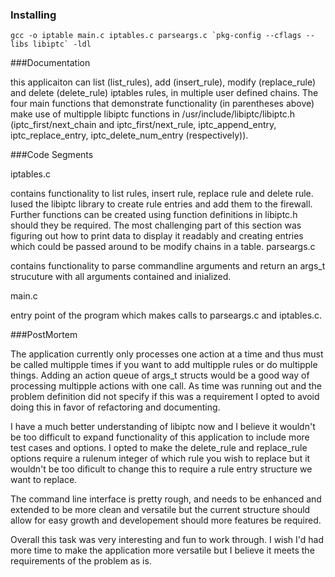 ### Installing

```
gcc -o iptable main.c iptables.c parseargs.c `pkg-config --cflags --libs libiptc` -ldl
```

###Documentation

this applicaiton can list (list_rules), add (insert_rule), modify (replace_rule) and delete (delete_rule) iptables rules, in multiple user defined chains. The four main functions that demonstrate functionality (in parentheses above) make use of multipple libiptc functions in /usr/include/libiptc/libiptc.h (iptc_first/next_chain and iptc_first/next_rule, iptc_append_entry, iptc_replace_entry, iptc_delete_num_entry (respectively)). 


###Code Segments

iptables.c

contains functionality to list rules, insert rule, replace rule and delete rule. Iused the libiptc library to create rule entries and add them to the firewall. Further functions can be created using function definitions in libiptc.h should they be required. The most challenging part of this section was figuring out how to print data to display it readably and creating entries which could be passed around to be modify chains in a table.
parseargs.c

contains functionality to parse commandline arguments and return an args_t strucuture with all arguments contained and inialized.

main.c

entry point of the program which makes calls to parseargs.c and iptables.c. 



###PostMortem

The application currently only processes one action at a time and thus must be called multipple times if you want to add multipple rules or do multipple things. Adding an action queue of args_t structs would be a good way of processing multipple actions with one call. As time was running out and the problem definition did not specify if this was a requirement I opted to avoid doing this in favor of refactoring and documenting.

I have a much better understanding of libiptc now and I believe it wouldn't be too difficult to expand functionality of this application to include more test cases and options. I opted to make the delete_rule and replace_rule options require a rulenum integer of which rule you wish to replace but it wouldn't be too dificult to change this to require a rule entry structure we want to replace.

The command line interface is pretty rough, and needs to be enhanced and extended to be more clean and versatile but the current structure should allow for easy growth and developement should more features be required.

Overall this task was very interesting and fun to work through. I wish I'd had more time to make the application more versatile but I believe it meets the requirements of the problem as is.

